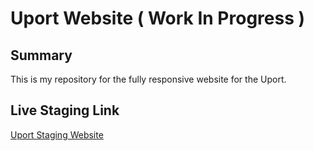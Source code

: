 # Uport Website ( Work In Progress )

## Summary

This is my repository for the fully responsive website for the Uport.

## Live Staging Link

[Uport Staging Website](http://uport123.herokuapp.com/)
